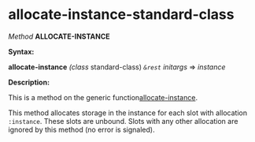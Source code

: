 allocate-instance-standard-class
================================

*Method* **ALLOCATE-INSTANCE**

**Syntax:**

**allocate-instance** *(class* standard-class) *`&rest`* *initargs* => *instance*

**Description:**

This is a method on the generic function[allocate-instance](/meta-object-protocol/allocate-instance).

This method allocates storage in the instance for each slot with allocation `:instance`. These slots are unbound. Slots with any other allocation are ignored by this method (no error is signaled).
